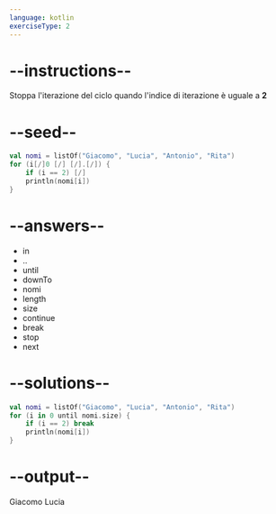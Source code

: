 ```yaml
---
language: kotlin
exerciseType: 2
---
```


# --instructions--

Stoppa l'iterazione del ciclo quando l'indice di iterazione è uguale a __2__

# --seed--

```kotlin
val nomi = listOf("Giacomo", "Lucia", "Antonio", "Rita")
for (i[/]0 [/] [/].[/]) {
    if (i == 2) [/]
    println(nomi[i])
}
```

# --answers--

-  in 
- ..
- until
- downTo
- nomi
- length
- size
- continue
- break
- stop
- next

# --solutions--

```kotlin
val nomi = listOf("Giacomo", "Lucia", "Antonio", "Rita")
for (i in 0 until nomi.size) {
    if (i == 2) break
    println(nomi[i])
}
```

# --output--

Giacomo
Lucia
